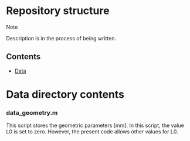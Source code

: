 # Repository structure
> [!NOTE] 
> Description is in the process of being written.

## Contents
- [Data](#data)

# Data directory contents

### data_geometry.m
This script stores the geometric parameters [mm].
In this script, the value L0 is set to zero. However, the present code allows other values for L0.
